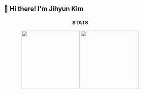 ## 👋 Hi there! I'm Jihyun Kim

<!--
**kjh1130/kjh1130** is a ✨ _special_ ✨ repository because its `README.md` (this file) appears on your GitHub profile.

Here are some ideas to get you started:

- 🔭 I’m currently working on ...
- 🌱 I’m currently learning ...
- 👯 I’m looking to collaborate on ...
- 🤔 I’m looking for help with ...
- 💬 Ask me about ...
- 📫 How to reach me: ...
- 😄 Pronouns: ...
- ⚡ Fun fact: ...
-->
<h3 align="center">STATS</h3>
<div align="center">
  <img src="https://github-readme-stats.vercel.app/api?username=kjh1130&show_icons=true&theme=radical" height=192px box-sizing= content-box border-style=none background-color=var(--selection-bgColor)/>
  <img src="https://github-readme-stats.vercel.app/api/top-langs/?username=kjh1130&layout=compact" height=192px />
</div>
